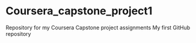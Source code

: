 # Coursera_capstone_project1
Repository for my Coursera Capstone project assignments 
My first GitHub repository
